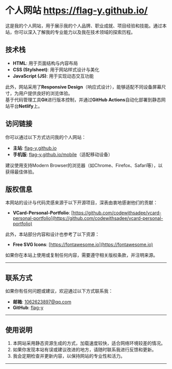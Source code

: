 # 个人网站 https://flag-y.github.io/

这是我的个人网站，用于展示我的个人品牌、职业成就、项目经验和技能。通过本站，你可以深入了解我的专业能力以及我在技术领域的探索历程。

## 技术栈

- **HTML**: 用于页面结构与内容布局  
- **CSS (Stylsheet)**: 用于网站样式设计与美化  
- **JavaScript (JS)**: 用于实现动态交互功能  

此外，网站采用了**Responsive Design**（响应式设计），能够适配不同设备屏幕尺寸，为用户提供良好的浏览体验。  
基于代码管理工具**Git**进行版本控制，并通过**GitHub Actions**自动化部署到静态网站平台**Netlify**上。

## 访问链接

你可以通过以下方式访问我的个人网站：  
- **主站**: [flag-y.github.io](https://flag-y.github.io)  
- **手机版**: [flag-y.github.io/mobile](https://flag-y.github.io/mobile)（适配移动设备）  

建议使用支持Modern Browser的浏览器（如Chrome、Firefox、Safari等），以获得最佳体验。

## 版权信息

本网站的设计与代码灵感来源于以下开源项目，深表由衷地感谢他们的贡献：  
- **VCard-Personal-Portfolio**: [https://github.com/codewithsadee/vcard-personal-portfolio](https://github.com/codewithsadee/vcard-personal-portfolio)

此外，本站部分内容和设计也参考了以下资源：  
- **Free SVG Icons**: [https://fontawesome.io](https://fontawesome.io)  

如果你在本站上使用或复制任何内容，需要遵守相关版权条款，并注明来源。

---


## 联系方式

如果你有任何问题或建议，欢迎通过以下方式联系我：  

- **邮箱**: [1062623897@qq.com](mailto:1062623897@qq.com)  
- **GitHub**: [flag-y](https://github.com/flag-y)  

---

## 使用说明

1. 本网站采用静态资源生成的方式，加载速度较快，适合网络环境较差的情况。  
2. 如果你发现本站有误或建议改进的地方，请随时联系我进行反馈和更新。  
3. 我会定期检查并更新内容，以保持网站的专业性和活力。

---
